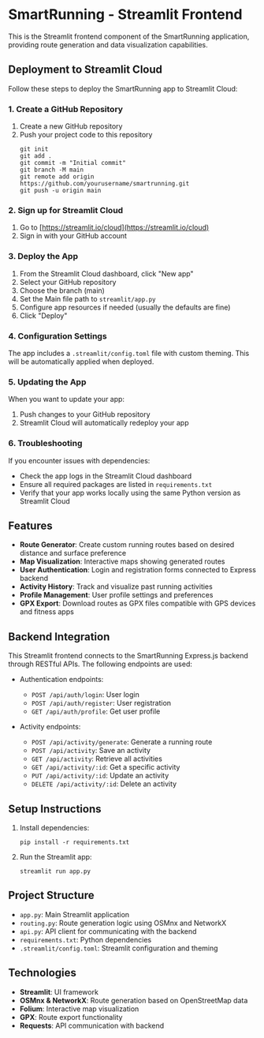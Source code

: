 # SmartRunning - Streamlit Frontend

This is the Streamlit frontend component of the SmartRunning application, providing route generation and data visualization capabilities.

## Deployment to Streamlit Cloud

Follow these steps to deploy the SmartRunning app to Streamlit Cloud:

### 1. Create a GitHub Repository

1. Create a new GitHub repository
2. Push your project code to this repository
   ```
   git init
   git add .
   git commit -m "Initial commit"
   git branch -M main
   git remote add origin https://github.com/yourusername/smartrunning.git
   git push -u origin main
   ```

### 2. Sign up for Streamlit Cloud

1. Go to [https://streamlit.io/cloud](https://streamlit.io/cloud)
2. Sign in with your GitHub account

### 3. Deploy the App

1. From the Streamlit Cloud dashboard, click "New app"
2. Select your GitHub repository
3. Choose the branch (main)
4. Set the Main file path to `streamlit/app.py`
5. Configure app resources if needed (usually the defaults are fine)
6. Click "Deploy"

### 4. Configuration Settings

The app includes a `.streamlit/config.toml` file with custom theming. This will be automatically applied when deployed.

### 5. Updating the App

When you want to update your app:
1. Push changes to your GitHub repository
2. Streamlit Cloud will automatically redeploy your app

### 6. Troubleshooting

If you encounter issues with dependencies:
- Check the app logs in the Streamlit Cloud dashboard
- Ensure all required packages are listed in `requirements.txt`
- Verify that your app works locally using the same Python version as Streamlit Cloud

## Features

- **Route Generator**: Create custom running routes based on desired distance and surface preference
- **Map Visualization**: Interactive maps showing generated routes
- **User Authentication**: Login and registration forms connected to Express backend
- **Activity History**: Track and visualize past running activities
- **Profile Management**: User profile settings and preferences
- **GPX Export**: Download routes as GPX files compatible with GPS devices and fitness apps

## Backend Integration

This Streamlit frontend connects to the SmartRunning Express.js backend through RESTful APIs. The following endpoints are used:

- Authentication endpoints:
  - `POST /api/auth/login`: User login
  - `POST /api/auth/register`: User registration
  - `GET /api/auth/profile`: Get user profile

- Activity endpoints:
  - `POST /api/activity/generate`: Generate a running route
  - `POST /api/activity`: Save an activity
  - `GET /api/activity`: Retrieve all activities
  - `GET /api/activity/:id`: Get a specific activity
  - `PUT /api/activity/:id`: Update an activity
  - `DELETE /api/activity/:id`: Delete an activity

## Setup Instructions

1. Install dependencies:
   ```
   pip install -r requirements.txt
   ```

2. Run the Streamlit app:
   ```
   streamlit run app.py
   ```

## Project Structure

- `app.py`: Main Streamlit application
- `routing.py`: Route generation logic using OSMnx and NetworkX
- `api.py`: API client for communicating with the backend
- `requirements.txt`: Python dependencies
- `.streamlit/config.toml`: Streamlit configuration and theming

## Technologies

- **Streamlit**: UI framework
- **OSMnx & NetworkX**: Route generation based on OpenStreetMap data
- **Folium**: Interactive map visualization
- **GPX**: Route export functionality
- **Requests**: API communication with backend